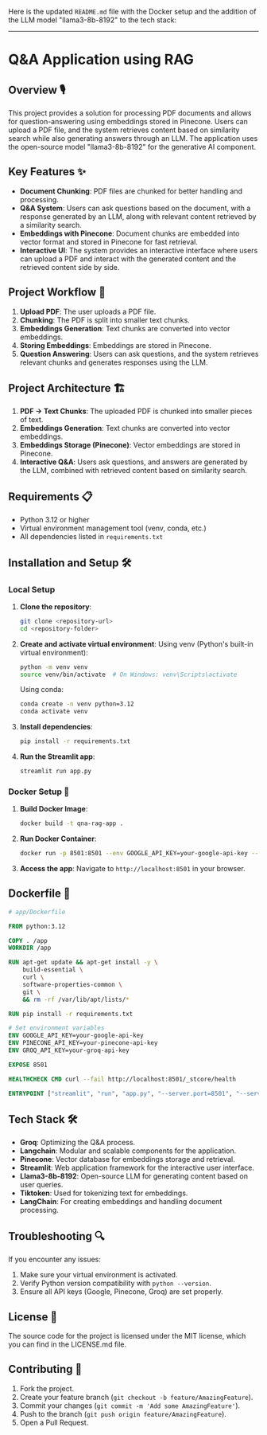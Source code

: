 Here is the updated `README.md` file with the Docker setup and the addition of the LLM model "llama3-8b-8192" to the tech stack:

---

# Q&A Application using RAG

## Overview 🎙️
This project provides a solution for processing PDF documents and allows for question-answering using embeddings stored in Pinecone. Users can upload a PDF file, and the system retrieves content based on similarity search while also generating answers through an LLM. The application uses the open-source model "llama3-8b-8192" for the generative AI component.

## Key Features ✨
- **Document Chunking**: PDF files are chunked for better handling and processing.
- **Q&A System**: Users can ask questions based on the document, with a response generated by an LLM, along with relevant content retrieved by a similarity search.
- **Embeddings with Pinecone**: Document chunks are embedded into vector format and stored in Pinecone for fast retrieval.
- **Interactive UI**: The system provides an interactive interface where users can upload a PDF and interact with the generated content and the retrieved content side by side.

## Project Workflow 🔄
1. **Upload PDF**: The user uploads a PDF file.
2. **Chunking**: The PDF is split into smaller text chunks.
3. **Embeddings Generation**: Text chunks are converted into vector embeddings.
4. **Storing Embeddings**: Embeddings are stored in Pinecone.
5. **Question Answering**: Users can ask questions, and the system retrieves relevant chunks and generates responses using the LLM.

## Project Architecture 🏗️
1. **PDF → Text Chunks**: The uploaded PDF is chunked into smaller pieces of text.
2. **Embeddings Generation**: Text chunks are converted into vector embeddings.
3. **Embeddings Storage (Pinecone)**: Vector embeddings are stored in Pinecone.
4. **Interactive Q&A**: Users ask questions, and answers are generated by the LLM, combined with retrieved content based on similarity search.

## Requirements 📋
- Python 3.12 or higher
- Virtual environment management tool (venv, conda, etc.)
- All dependencies listed in `requirements.txt`

## Installation and Setup 🛠️

### Local Setup
1. **Clone the repository**:
   ```bash
   git clone <repository-url>
   cd <repository-folder>
   ```

2. **Create and activate virtual environment**:
   Using venv (Python's built-in virtual environment):
   ```bash
   python -m venv venv
   source venv/bin/activate  # On Windows: venv\Scripts\activate
   ```

   Using conda:
   ```bash
   conda create -n venv python=3.12
   conda activate venv
   ```

3. **Install dependencies**:
   ```bash
   pip install -r requirements.txt
   ```

4. **Run the Streamlit app**:
   ```bash
   streamlit run app.py
   ```

### Docker Setup 🐋
1. **Build Docker Image**:
   ```bash
   docker build -t qna-rag-app .
   ```

2. **Run Docker Container**:
   ```bash
   docker run -p 8501:8501 --env GOOGLE_API_KEY=your-google-api-key --env PINECONE_API_KEY=your-pinecone-api-key --env GROQ_API_KEY=your-groq-api-key qna-rag-app
   ```

3. **Access the app**:
   Navigate to `http://localhost:8501` in your browser.

## Dockerfile 🐳
```Dockerfile
# app/Dockerfile

FROM python:3.12

COPY . /app
WORKDIR /app

RUN apt-get update && apt-get install -y \
    build-essential \
    curl \
    software-properties-common \
    git \
    && rm -rf /var/lib/apt/lists/*

RUN pip install -r requirements.txt

# Set environment variables
ENV GOOGLE_API_KEY=your-google-api-key
ENV PINECONE_API_KEY=your-pinecone-api-key
ENV GROQ_API_KEY=your-groq-api-key

EXPOSE 8501

HEALTHCHECK CMD curl --fail http://localhost:8501/_stcore/health

ENTRYPOINT ["streamlit", "run", "app.py", "--server.port=8501", "--server.address=0.0.0.0"]
```

## Tech Stack 🛠️
- **Groq**: Optimizing the Q&A process.
- **Langchain**: Modular and scalable components for the application.
- **Pinecone**: Vector database for embeddings storage and retrieval.
- **Streamlit**: Web application framework for the interactive user interface.
- **Llama3-8b-8192**: Open-source LLM for generating content based on user queries.
- **Tiktoken**: Used for tokenizing text for embeddings.
- **LangChain**: For creating embeddings and handling document processing.

## Troubleshooting 🔍
If you encounter any issues:
1. Make sure your virtual environment is activated.
2. Verify Python version compatibility with `python --version`.
3. Ensure all API keys (Google, Pinecone, Groq) are set properly.

## License 📄
The source code for the project is licensed under the MIT license, which you can find in the LICENSE.md file.

## Contributing 🤝
1. Fork the project.
2. Create your feature branch (`git checkout -b feature/AmazingFeature`).
3. Commit your changes (`git commit -m 'Add some AmazingFeature'`).
4. Push to the branch (`git push origin feature/AmazingFeature`).
5. Open a Pull Request.
